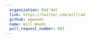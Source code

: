 ```yaml
---
  organization: Red Hat
  link: https://twitter.com/willrad
  github: wgwoods
  name: Will Woods
  pull_request_number: 603
---
```


